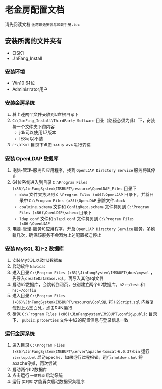 # 老金房配置文档

请先阅读文档 `金房暖通安装与卸载手册.doc`

## 安装所需的文件夹有

- DISK1
- JinFang_Install

### 安装环境

- Win10 64位
- Administrator用户

### 安装金房系统

1. 将上述两个文件夹放到C盘根目录下
2. `C:\JinFang_Install\ThirdParty Software` 目录（路径必须为此）下，安装每一个文件夹下的内容
   - jdk可以使用1.7版本
   - IE8可以不装
3. `C:\DISK1` 目录下点击 `setup.exe` 进行安装

### 安装 OpenLDAP 数据库

1. 电脑-管理-服务和应用程序，找到 `OpenLDAP Directory Service` 服务将其停止
2. 64位系统进入到目录 `C:\Program Files (x86)\JinFangSystem\IMSBUPT\resource\OpenLDAP_Files` 目录下
   - `data` 文件夹拷贝到 `C:\Program Files (x86)\OpenLDAP` 目录下，并将目录中 `C:\Program Files (x86)\OpenLDAP` 删除文件`alock`
   - `coalmine.schema` 文件和 `ConfigRepo.schema` 文件拷贝到 `C:\Program Files (x86)\OpenLDAP\schema` 目录下
   - `ldap.conf` 文件和 `slapd.conf` 文件拷贝到 `C:\Program Files (x86)\OpenLDAP`
3. 电脑-管理-服务和应用程序，开启 `OpenLDAP Directory Service` 服务，多刷新几次，确保该服务不会因为上述配置被迫停止

### 安装 MySQL 和 H2 数据库

1. 安装MySQL以及H2数据库
2. 启动软件 `Navicat`
3. 进入目录 `C:\Program Files (x86)\JinFangSystem\IMSBUPT\docs\mysql` ，先导入`createDataBase.sql`，再导入其他sql文件
4. 启动h2数据库，会跳转到网页，分别建立两个h2数据库，`h2:~/test` 和 `h2:~/config`
5. 进入目录 `C:\Program Files (x86)\JinFangSystem\IMSBUPT\resource\CoolSQL` 将 `H2Script.sql` 内容复制到上方空白处，点击RUN运行
6. 确保 `C:\Program Files (x86)\JinFangSystem\IMSBUPT\config\public` 目录下， `public.properties` 文件中h2的配置信息与登录信息一致

### 运行金房系统

1. 进入目录 `C:\Program Files (x86)\JinFangSystem\IMSBUPT\server\apache-tomcat-6.0.37\bin` 运行`startup.bat` 启动apache，如果运行过程报错，运行`shutdown.bat` 将apache停掉，再次尝试
2. 启动两个h2数据库
3. 点击运行 `一健启动` 启动系统
4. 运行 `实时库` 才能再次启动数据采集程序